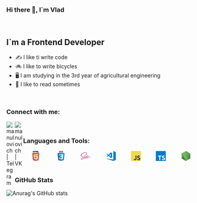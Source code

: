 ### Hi there 👋, I`m Vlad

<br/>

## I`m a Frontend Developer
- ✍️ I like ti write code
- 🚲 I like to write bicycles
- 🖥 I am studying in the 3rd year of agricultural engineering
- 📗 I like to read sometimes

<br/>

### Connect with me:

[<img align="left" alt="manulovich | Telegram" width="22px" src="https://image.flaticon.com/icons/png/512/3536/3536705.png" />][telegram]
[<img align="left" alt="manulovich | VK" width="22px" src="https://image.flaticon.com/icons/png/512/2/2150.png" />][vk]

[telegram]: https://t.me/manulovicm
[vk]: https://vk.com/idvladislavnaverno

<br/>

### Languages and Tools:

<div style="display: flex; justify-content: space-around; flex-wrap: wrap;">
    <img align="left" alt="HTML5" width="26px" src="https://raw.githubusercontent.com/github/explore/80688e429a7d4ef2fca1e82350fe8e3517d3494d/topics/html/html.png" />
    <img align="left" alt="CSS3" width="26px" src="https://raw.githubusercontent.com/github/explore/80688e429a7d4ef2fca1e82350fe8e3517d3494d/topics/css/css.png" />
    <img align="left" alt="SCSS" width="26px" src="https://raw.githubusercontent.com/github/explore/80688e429a7d4ef2fca1e82350fe8e3517d3494d/topics/sass/sass.png" />
    <img align="left" alt="Visual Studio Code" width="26px" src="https://raw.githubusercontent.com/github/explore/80688e429a7d4ef2fca1e82350fe8e3517d3494d/topics/visual-studio-code/visual-studio-code.png" />
    <img align="left" alt="JavaScript" width="26px" src="https://raw.githubusercontent.com/github/explore/80688e429a7d4ef2fca1e82350fe8e3517d3494d/topics/javascript/javascript.png" />
    <img align="left" alt="TypeScript" width="26px" src="https://raw.githubusercontent.com/github/explore/80688e429a7d4ef2fca1e82350fe8e3517d3494d/topics/typescript/typescript.png" />
    <img align="left" alt="Node.js" width="26px" src="https://raw.githubusercontent.com/github/explore/80688e429a7d4ef2fca1e82350fe8e3517d3494d/topics/nodejs/nodejs.png" />
</div>

<br/>

### GitHub Stats
![Anurag's GitHub stats](https://github-readme-stats.vercel.app/api/top-langs/?username=manulovich&show_icons=true&theme=synthwave)